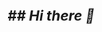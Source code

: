 <!doctype html>
<html>
<body>
  
<h1>
  <em>## Hi there 👋</em>
</h1>

</body>
</html>
<!--
**CyberNomad-Argyse/CyberNomad-Argyse** is a ✨ _special_ ✨ repository because its `README.md` (this file) appears on your GitHub profile.

Here are some ideas to get you started:

- 🔭 I’m currently working on ...
- 🌱 I’m currently learning ...
- 👯 I’m looking to collaborate on ...
- 🤔 I’m looking for help with ...
- 💬 Ask me about ...
- 📫 How to reach me: ...
- 😄 Pronouns: ...
- ⚡ Fun fact: ...
-->
